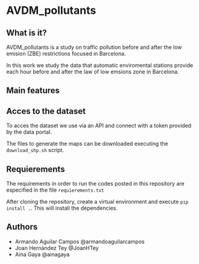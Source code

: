 # AVDM_pollutants

## What is it?

AVDM_pollutants is a study on traffic pollution before and after the low emision (ZBE) restrictions focused in Barcelona.

In this work we study the data that automatic enviromental stations provide each hour before and after the law of low emsions zone in Barcelona. 

## Main features



## Acces to the dataset

To acces the dataset we use via an API and connect with a token provided by the data portal.

The files to generate the maps can be downloaded executing the `download_shp.sh` script.

## Requierements

The requirements in order to run the codes posted in this repository are especified in the file `requierements.txt`

After cloning the repository, create a virtual environment and execute `pip install .`. This will install the dependencies.

## Authors

- Armando Aguilar Campos @armandoaguilarcampos
- Joan Hernàndez Tey @JoanHTey
- Aina Gaya @ainagaya